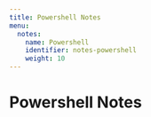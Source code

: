 ```yaml
---
title: Powershell Notes
menu:
  notes:
    name: Powershell
    identifier: notes-powershell
    weight: 10
---
```

# Powershell Notes
